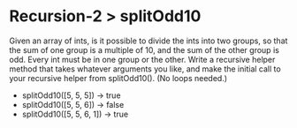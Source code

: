 # Recursion-2 > splitOdd10

Given an array of ints, is it possible to divide the ints into two groups, so that the sum of one group is a multiple of 10, and the sum of the other group is odd. Every int must be in one group or the other. Write a recursive helper method that takes whatever arguments you like, and make the initial call to your recursive helper from splitOdd10(). (No loops needed.)

- splitOdd10([5, 5, 5]) → true
- splitOdd10([5, 5, 6]) → false
- splitOdd10([5, 5, 6, 1]) → true